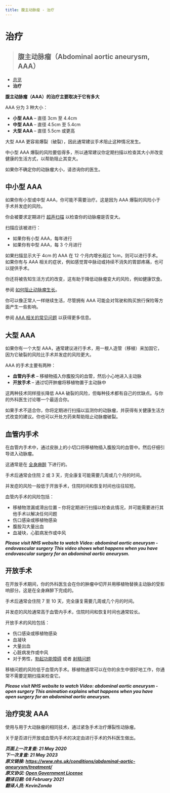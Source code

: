 ```yaml
---
title: 腹主动脉瘤 - 治疗
---
```


<!-- AAA/Abdominal aortic aneurysm -->

# **治疗**

> ## 腹主动脉瘤（Abdominal aortic aneurysm, AAA）

- [总览](abdominal-aortic-aneurysm.md)
- **治疗**

**腹主动脉瘤（AAA）的治疗主要取决于它有多大**

AAA 分为 3 种大小：

- **小型 AAA** – 直径 3cm 至 4.4cm
- **中型 AAA** – 直径 4.5cm 至 5.4cm
- **大型 AAA** – 直径 5.5cm 或更高

大型 AAA 更容易爆裂（破裂），因此通常建议手术阻止这种情况发生。

中小型 AAA 爆裂的风险要低得多，所以通常建议你定期扫描以检查其大小并改变健康的生活方式，以帮助阻止其变大。

如果你不确定你的动脉瘤大小，请咨询你的医生。



## 中小型 AAA

如果你有小型或中型 AAA，你可能不需要治疗。这是因为 AAA 爆裂的风险小于手术并发症的风险。

你会被要求定期进行 [超声扫描](ultrasound-scan.md) 以检查你的动脉瘤是否变大。

扫描应该被进行：

- 如果你有小型 AAA，每年进行
- 如果你有中型 AAA，每 3 个月进行

如果扫描显示大于 4cm 的 AAA 在 12 个月内增长超过 1cm，则可以进行手术。如果你有与 AAA 相关的症状，例如感觉胃中脉动或持续不消失的胃部疼痛，也可以提供手术。

你还将被告知生活方式的改变，这有助于降低动脉瘤变大的风险，例如健康饮食。

参阅 [如何阻止动脉瘤生长](https://www.nhs.uk/conditions/abdominal-aortic-aneurysm/#prevention)。

你可以像正常人一样继续生活，尽管拥有 AAA 可能会对驾驶和购买旅行保险等方面产生一些影响。

参阅 [AAA 相关的常见问题](https://www.nhs.uk/conditions/abdominal-aortic-aneurysm-screening/faqs/) 以获得更多信息。



## 大型 AAA

如果你有一个大型 AAA，通常建议进行手术，用一根人造管（移植）来加固它，因为它破裂的风险比手术并发症的风险更大。

AAA 的手术主要有两种：

- **血管内手术** – 移植物插入你腹股沟的血管，然后小心地进入主动脉
- **开放手术** – 通过切开肿瘤将移植物置于主动脉中

这两种技术同样擅长降低 AAA 破裂的风险，但每种技术都有自己的优缺点。与你的外科医生讨论哪一个最适合你。

如果手术不适合你，你将定期进行扫描以监测你的动脉瘤，并获得有关健康生活方式改变的建议。你也可以开处方药来帮助阻止动脉瘤破裂。



## 血管内手术

在血管内手术中，通过皮肤上的小切口将移植物插入腹股沟的血管中。然后仔细引导进入动脉瘤。

这通常是在 [全身麻醉](https://www.nhs.uk/conditions/general-anaesthesia/) 下进行的。

手术后通常会住院 2 或 3 天，完全康复可能需要几周或几个月的时间。

并发症的风险一般低于开放手术，住院时间和恢复时间也往往较短。

血管内手术的风险包括：

- 移植物泄漏或滑出位置 – 你将定期进行扫描以检查此情况，并可能需要进行其他手术以解决任何问题
- 伤口感染或移植物感染
- 腹股沟大量出血
- 血凝块，心脏病发作或中风

**_Please visit NHS website to watch Video: abdominal aortic aneurysm - endovascular surgery_**
**_This video shows what happens when you have endovascular surgery for an abdominal aortic aneurysm._**



## 开放手术

在开放手术期间，你的外科医生会在你的肿瘤中切开并用移植物替换主动脉的受影响部分。这是在全身麻醉下完成的。

手术后通常会住院 7 至 10 天，完全康复需要几周或几个月的时间。

并发症的风险通常高于血管内手术，住院时间和恢复时间也通常较长。

开放手术的风险包括：

- 伤口感染或移植物感染
- 血凝块
- 大量出血
- 心脏病发作或中风
- 对于男性，[勃起功能障碍](https://www.nhs.uk/conditions/erection-problems-erectile-dysfunction/) 或者 [射精问题](https://www.nhs.uk/conditions/ejaculation-problems/)

移植问题的风险低于血管内手术。移植物通常可以在你的余生中很好地工作，你通常不需要定期扫描来检查它。

**_Please visit NHS website to watch Video: abdominal aortic aneurysm - open surgery_**
**_This animation explains what happens when you have open surgery for an abdominal aortic aneurysm._**



## 治疗突发 AAA

使用与用于大动脉瘤的相同技术，通过紧急手术治疗爆裂性动脉瘤。

关于是否进行开放或血管内手术的决定由进行手术的外科医生做出。

**_页面上一次复查: 21 May 2020  
下一次复查: 21 May 2023  
原文链接: <https://www.nhs.uk/conditions/abdominal-aortic-aneurysm/treatment/>  
原文协议: [Open Government License](http://www.nationalarchives.gov.uk/doc/open-government-licence/version/3/)  
翻译日期: 08 February 2021  
翻译人员: KevinZonda_**
